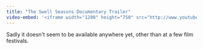 ```yaml
---
title: "The Swell Seasons Documentary Trailer"
video-embed: '<iframe width="1280" height="750" src="http://www.youtube.com/embed/--Sn2iLF0Pc?rel=0&amp;hd=1" frameborder="0" allowfullscreen></iframe>'
---
```

<p>Sadly it doesn't seem to be available anywhere yet, other than at a few film festivals.</p>
